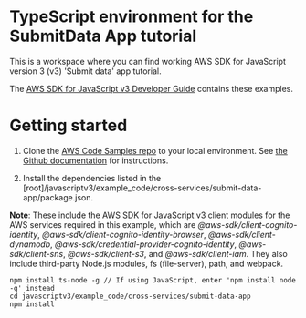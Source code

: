 # TypeScript environment for the SubmitData App tutorial
This is a workspace where you can find working AWS SDK for JavaScript version 3 (v3) 'Submit data' app tutorial.

The [AWS SDK for JavaScript v3 Developer Guide](https://docs.aws.amazon.com/sdk-for-javascript/v3/developer-guide/cross-service-example-submitting-data.html) contains these examples.

# Getting started

1. Clone the [AWS Code Samples repo](https://github.com/awsdocs/aws-doc-sdk-examples) to your local environment. 
See [the Github documentation](https://docs.github.com/en/github/creating-cloning-and-archiving-repositories/cloning-a-repository) for 
instructions.

1. Install the dependencies listed in the [root]/javascriptv3/example_code/cross-services/submit-data-app/package.json.

**Note**: These include the AWS SDK for JavaScript v3 client modules for the AWS services required in this example, 
which are *@aws-sdk/client-cognito-identity*, *@aws-sdk/client-cognito-identity-browser*, *@aws-sdk/client-dynamodb*,
*@aws-sdk/credential-provider-cognito-identity*, *@aws-sdk/client-sns*, *@aws-sdk/client-s3*, and *@aws-sdk/client-iam*.
They also include third-party Node.js modules, fs (file-server), path, and webpack.
```
npm install ts-node -g // If using JavaScript, enter 'npm install node -g' instead
cd javascriptv3/example_code/cross-services/submit-data-app 
npm install
```

